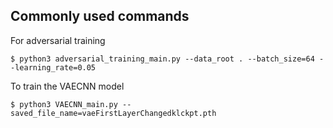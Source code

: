 ## Commonly used commands
For adversarial training 
```
$ python3 adversarial_training_main.py --data_root . --batch_size=64 --learning_rate=0.05
```

To train the VAECNN model
```
$ python3 VAECNN_main.py --saved_file_name=vaeFirstLayerChangedklckpt.pth
```
